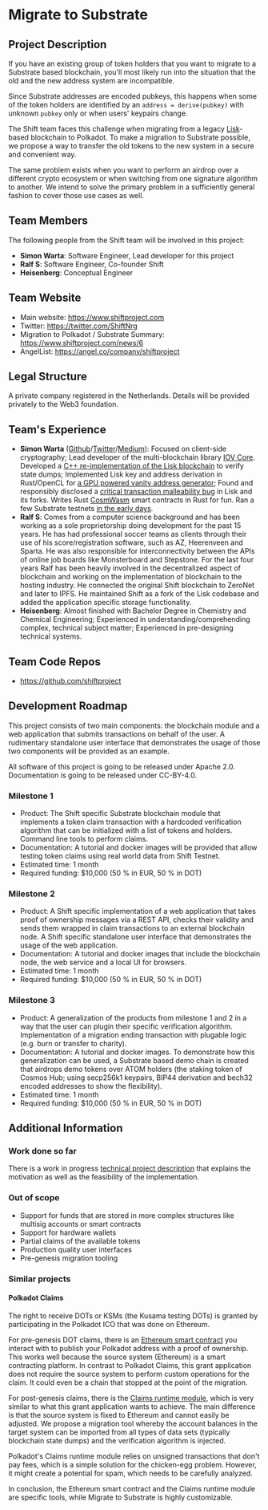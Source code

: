 # Migrate to Substrate

## Project Description

If you have an existing group of token holders that you want to migrate to a
Substrate based blockchain, you'll most likely run into the situation that the
old and the new address system are incompatible.

Since Substrate addresses are encoded pubkeys, this happens when some of the
token holders are identified by an `address = derive(pubkey)` with unknown
`pubkey` only or when users' keypairs change.

The Shift team faces this challenge when migrating from a legacy
[Lisk](https://lisk.io/)-based blockchain to Polkadot. To make a migration to
Substrate possible, we propose a way to transfer the old tokens to the new
system in a secure and convenient way.

The same problem exists when you want to perform an airdrop over a different
crypto ecosystem or when switching from one signature algorithm to another. We
intend to solve the primary problem in a sufficiently general fashion to cover
those use cases as well.

## Team Members

The following people from the Shift team will be involved in this project:

- **Simon Warta**: Software Engineer, Lead developer for this project
- **Ralf S**: Software Engineer, Co-founder Shift
- **Heisenberg**: Conceptual Engineer

## Team Website

- Main website: https://www.shiftproject.com
- Twitter: https://twitter.com/ShiftNrg
- Migration to Polkadot / Substrate Summary: https://www.shiftproject.com/news/6
- AngelList: https://angel.co/company/shiftproject

## Legal Structure

A private company registered in the Netherlands. Details will be provided
privately to the Web3 foundation.

## Team's Experience

- **Simon Warta**
  ([Github](https://github.com/webmaster128/)/[Twitter](https://twitter.com/simon_warta)/[Medium](https://medium.com/@simonwarta)):
  Focused on client-side cryptography; Lead developer of the multi-blockchain
  library [IOV Core](https://github.com/iov-one/iov-core). Developed a
  [C++ re-implementation of the Lisk blockchain](https://github.com/webmaster128/snapshot-validator)
  to verify state dumps; Implemented Lisk key and address derivation in
  Rust/OpenCL for
  [a GPU powered vanity address generator](https://github.com/webmaster128/lisk-vanity);
  Found and responsibly disclosed a
  [critical transaction malleability bug](https://medium.com/@simonwarta/burntx-how-to-burn-tokens-in-lisk-1-1-1-b0830d7eed9d)
  in Lisk and its forks. Writes Rust
  [CosmWasm](https://blog.cosmos.network/announcing-the-launch-of-cosmwasm-cc426ab88e12)
  smart contracts in Rust for fun. Ran a few Substrate testnets
  [in the early days](https://github.com/paritytech/substrate/issues?utf8=%E2%9C%93&q=author%3Awebmaster128).
- **Ralf S**: Comes from a computer science background and has been working as a
  sole proprietorship doing development for the past 15 years. He has had
  professional soccer teams as clients through their use of his
  score/registration software, such as AZ, Heerenveen and Sparta. He was also
  responsible for interconnectivity between the APIs of online job boards like
  Monsterboard and Stepstone. For the last four years Ralf has been heavily
  involved in the decentralized aspect of blockchain and working on the
  implementation of blockchain to the hosting industry. He connected the
  original Shift blockchain to ZeroNet and later to IPFS. He maintained Shift as
  a fork of the Lisk codebase and added the application specific storage
  functionality.
- **Heisenberg**: Almost finished with Bachelor Degree in Chemistry and Chemical
  Engineering; Experienced in understanding/comprehending complex, technical
  subject matter; Experienced in pre-designing technical systems.

## Team Code Repos

- https://github.com/shiftproject

## Development Roadmap

This project consists of two main components: the blockchain module and a web
application that submits transactions on behalf of the user. A rudimentary
standalone user interface that demonstrates the usage of those two components
will be provided as an example.

All software of this project is going to be released under Apache 2.0.
Documentation is going to be released under CC-BY-4.0.

### Milestone 1

- Product: The Shift specific Substrate blockchain module that implements a
  token claim transaction with a hardcoded verification algorithm that can be
  initialized with a list of tokens and holders. Command line tools to perform
  claims.
- Documentation: A tutorial and docker images will be provided that allow
  testing token claims using real world data from Shift Testnet.
- Estimated time: 1 month
- Required funding: \$10,000 (50 % in EUR, 50 % in DOT)

### Milestone 2

- Product: A Shift specific implementation of a web application that takes proof
  of ownership messages via a REST API, checks their validity and sends them
  wrapped in claim transactions to an external blockchain node. A Shift specific
  standalone user interface that demonstrates the usage of the web application.
- Documentation: A tutorial and docker images that include the blockchain node,
  the web service and a local UI for browsers.
- Estimated time: 1 month
- Required funding: \$10,000 (50 % in EUR, 50 % in DOT)

### Milestone 3

- Product: A generalization of the products from milestone 1 and 2 in a way that
  the user can plugin their specific verification algorithm. Implementation of a
  migration ending transaction with plugable logic (e.g. burn or transfer to
  charity).
- Documentation: A tutorial and docker images. To demonstrate how this
  generalization can be used, a Substrate based demo chain is created that
  airdrops demo tokens over ATOM holders (the staking token of Cosmos Hub; using
  secp256k1 keypairs, BIP44 derivation and bech32 encoded addresses to show the
  flexibility).
- Estimated time: 1 month
- Required funding: \$10,000 (50 % in EUR, 50 % in DOT)

## Additional Information

### Work done so far

There is a work in progress
[technical project description](https://github.com/shiftproject/migrate-to-substrate/blob/master/README.md)
that explains the motivation as well as the feasibility of the implementation.

### Out of scope

- Support for funds that are stored in more complex structures like multisig
  accounts or smart contracts
- Support for hardware wallets
- Partial claims of the available tokens
- Production quality user interfaces
- Pre-genesis migration tooling

### Similar projects

#### Polkadot Claims

The right to receive DOTs or KSMs (the Kusama testing DOTs) is granted by
participating in the Polkadot ICO that was done on Ethereum.

For pre-genesis DOT claims, there is an
[Ethereum smart contract](https://github.com/w3f/polkadot-claims) you interact
with to publish your Polkadot address with a proof of ownership. This works well
because the source system (Ethereum) is a smart contracting platform. In
contrast to Polkadot Claims, this grant application does not require the source
system to perform custom operations for the claim. It could even be a chain that
stopped at the point of the migration.

For post-genesis claims, there is the
[Claims runtime module](https://github.com/paritytech/polkadot/blob/v0.7.10/runtime/src/claims.rs#L17),
which is very similar to what this grant application wants to achieve. The main
difference is that the source system is fixed to Ethereum and cannot easily be
adjusted. We propose a migration tool whereby the account balances in the target
system can be imported from all types of data sets (typically blockchain state
dumps) and the verification algorithm is injected.

Polkadot's Claims runtime module relies on unsigned transactions that don't pay
fees, which is a simple solution for the chicken-egg problem. However, it might
create a potential for spam, which needs to be carefully analyzed.

In conclusion, the Ethereum smart contract and the Claims runtime module are
specific tools, while Migrate to Substrate is highly customizable.
